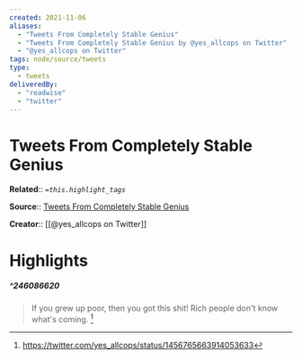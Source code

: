 ```yaml
---
created: 2021-11-06
aliases:
  - "Tweets From Completely Stable Genius"
  - "Tweets From Completely Stable Genius by @yes_allcops on Twitter"
  - "@yes_allcops on Twitter"
tags: node/source/tweets
type: 
  - tweets
deliveredBy: 
  - "readwise"
  - "twitter"
---
```

# Tweets From Completely Stable Genius

**Related**:: 
*`=this.highlight_tags`*

**Source**:: [Tweets From Completely Stable Genius](https://twitter.com/yes_allcops)

**Creator**:: [[@yes_allcops on Twitter]]

# Highlights
##### ^246086620
  
> If you grew up poor, then you got this shit! Rich people don't know what's coming. 
  [^246086620]

[^246086620]: https://twitter.com/yes_allcops/status/1456765663914053633

